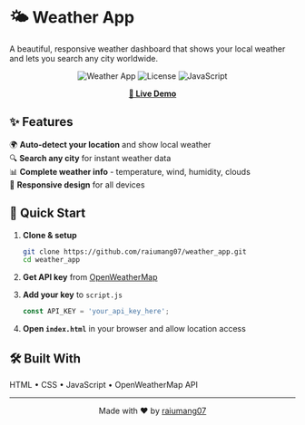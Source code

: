# 🌤️ Weather App

A beautiful, responsive weather dashboard that shows your local weather and lets you search any city worldwide.

<div align="center">

![Weather App](https://img.shields.io/badge/Status-Live-brightgreen)
![License](https://img.shields.io/badge/License-MIT-blue.svg)
![JavaScript](https://img.shields.io/badge/JavaScript-ES6+-yellow.svg)

**[🚀 Live Demo](https://raiumang07.github.io/weather_app/)**

</div>

## ✨ Features

🌍 **Auto-detect your location** and show local weather  
🔍 **Search any city** for instant weather data  
📊 **Complete weather info** - temperature, wind, humidity, clouds  
📱 **Responsive design** for all devices  

## 🚀 Quick Start

1. **Clone & setup**
   ```bash
   git clone https://github.com/raiumang07/weather_app.git
   cd weather_app
   ```

2. **Get API key** from [OpenWeatherMap](https://openweathermap.org/api)

3. **Add your key** to `script.js`
   ```javascript
   const API_KEY = 'your_api_key_here';
   ```

4. **Open `index.html`** in your browser and allow location access

## 🛠️ Built With

HTML • CSS • JavaScript • OpenWeatherMap API


---

<div align="center">
Made with ❤️ by <a href="https://github.com/raiumang07">raiumang07</a>
</div>